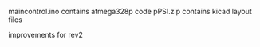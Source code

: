 maincontrol.ino contains atmega328p code 
pPSI.zip contains kicad layout files

improvements for rev2
